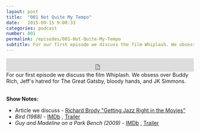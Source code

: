 ```yaml
---
layout: post
title:  "001 Not Quite My Tempo"
date:   2015-09-15 9:00:33
categories: podcast
number: 001
permalink: /episodes/001-Not-Quite-My-Tempo
subtitle: For our first episode we discuss the film Whiplash. We obsess over Buddy Rich, Jeff's hatred for The Great Gatsby, bloody hands, and JK Simmons.
---
```


<iframe frameborder='0' height='36px' scrolling='no' seamless src='https://simplecast.fm/e/17281?style=dark' width='100%'></iframe>

<br>
<span class="episode_text">For our first episode we discuss the film Whiplash. We obsess over Buddy Rich, Jeff's hatred for The Great Gatsby, bloody hands, and JK Simmons.</span>
<br><br>

**Show Notes:**

* Article we discuss - [Richard Brody "Getting Jazz Right in the Movies"](http://www.newyorker.com/culture/richard-brody/whiplash-getting-jazz-right-movies)
* *Bird (1988)* - [IMDb](http://www.imdb.com/title/tt0094747/) , [Trailer](https://www.youtube.com/watch?v=2qaSYknbapk)
* *Guy and Madeline on a Park Bench (2009)* - [IMDb](http://www.imdb.com/title/tt1337193/) , [Trailer](https://www.youtube.com/watch?v=KJUzALdI--k)
